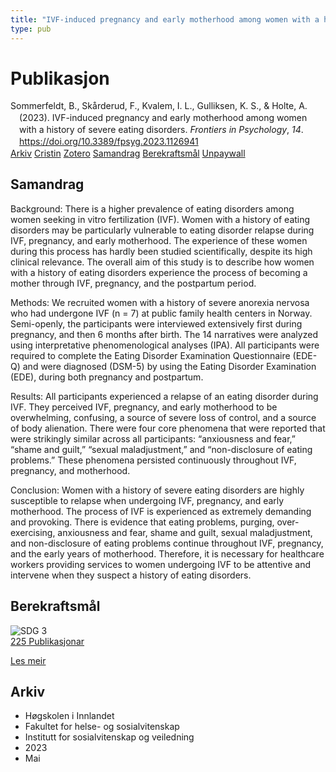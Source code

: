 ```yaml
---
title: "IVF-induced pregnancy and early motherhood among women with a history of severe eating disorders"
type: pub
---
```

<h1>Publikasjon</h1>
<article id="csl-bib-container-MVUDXLKD" class="csl-bib-container">
  <div class="csl-bib-body" style="line-height: 1.35; padding-left: 1em; text-indent:-1em;">
  <div class="csl-entry">Sommerfeldt, B., Sk&#xE5;rderud, F., Kvalem, I. L., Gulliksen, K. S., &amp; Holte, A. (2023). IVF-induced pregnancy and early motherhood among women with a history of severe eating disorders. <i>Frontiers in Psychology</i>, <i>14</i>. <a href="https://doi.org/10.3389/fpsyg.2023.1126941">https://doi.org/10.3389/fpsyg.2023.1126941</a></div>
</div>
  <div class="csl-bib-buttons">
    <a href="#taxonomy-article-MVUDXLKD" class="csl-bib-button">Arkiv</a>
    <a href="https://app.cristin.no/results/show.jsf?id=2149208" alt="Cristin URL" class="csl-bib-button">Cristin</a>
    <a href="http://zotero.org/groups/5022929/items/MVUDXLKD" alt="Zotero URL" class="csl-bib-button">Zotero</a>
    <a href="#abstract-article-MVUDXLKD" class="csl-bib-button">Samandrag</a>
    <a href="#sdg-article-MVUDXLKD" class="csl-bib-button">Berekraftsmål</a>
    <a href="https://www.frontiersin.org/articles/10.3389/fpsyg.2023.1126941/pdf" class="csl-bib-button">Unpaywall</a>
  </div>
  <div id="csl-bib-meta-container-MVUDXLKD"></div>
</article>
<div id="csl-bib-meta-MVUDXLKD" class="csl-bib-meta">
  <article id="abstract-article-MVUDXLKD" class="abstract-article">
    <h1>Samandrag</h1>
    Background: There is a higher prevalence of eating disorders among women seeking in vitro fertilization (IVF). Women with a history of eating disorders may be particularly vulnerable to eating disorder relapse during IVF, pregnancy, and early motherhood. The experience of these women during this process has hardly been studied scientifically, despite its high clinical relevance. The overall aim of this study is to describe how women with a history of eating disorders experience the process of becoming a mother through IVF, pregnancy, and the postpartum period. 
 
Methods: We recruited women with a history of severe anorexia nervosa who had undergone IVF (n = 7) at public family health centers in Norway. Semi-openly, the participants were interviewed extensively first during pregnancy, and then 6 months after birth. The 14 narratives were analyzed using interpretative phenomenological analyses (IPA). All participants were required to complete the Eating Disorder Examination Questionnaire (EDE-Q) and were diagnosed (DSM-5) by using the Eating Disorder Examination (EDE), during both pregnancy and postpartum. 
 
Results: All participants experienced a relapse of an eating disorder during IVF. They perceived IVF, pregnancy, and early motherhood to be overwhelming, confusing, a source of severe loss of control, and a source of body alienation. There were four core phenomena that were reported that were strikingly similar across all participants: “anxiousness and fear,” “shame and guilt,” “sexual maladjustment,” and “non-disclosure of eating problems.” These phenomena persisted continuously throughout IVF, pregnancy, and motherhood. 
 
Conclusion: Women with a history of severe eating disorders are highly susceptible to relapse when undergoing IVF, pregnancy, and early motherhood. The process of IVF is experienced as extremely demanding and provoking. There is evidence that eating problems, purging, over-exercising, anxiousness and fear, shame and guilt, sexual maladjustment, and non-disclosure of eating problems continue throughout IVF, pregnancy, and the early years of motherhood. Therefore, it is necessary for healthcare workers providing services to women undergoing IVF to be attentive and intervene when they suspect a history of eating disorders.
  </article>
  <article id="sdg-article-MVUDXLKD" class="sdg-article">
    <h1>Berekraftsmål</h1>
    <div class="sdg-container"><div id="sdg3" class="sdg">
<img src="{{< params subfolder >}}images/sdg/sdg03_no.png" class="image" alt="SDG 3">
<div class="sdg-overlay">
<a href="{{< params subfolder >}}no/archive/?sdg=3#archive" class="sdg-publication-count"><span>225</span> Publikasjonar</a>
<p><a href="https://www.fn.no/om-fn/fns-baerekraftsmaal/god-helse-og-livskvalitet?lang=nno-NO" class="sdg-read-more">Les meir</a></p>
</div>
</div></div>
  </article>
  <article id="taxonomy-article-MVUDXLKD" class="taxonomy-article">
    <h1>Arkiv</h1>
    <ul>
      <li>Høgskolen i Innlandet</li>
      <li>Fakultet for helse- og sosialvitenskap</li>
      <li>Institutt for sosialvitenskap og veiledning</li>
      <li>2023</li>
      <li>Mai</li>
    </ul>
  </article>
</div>
